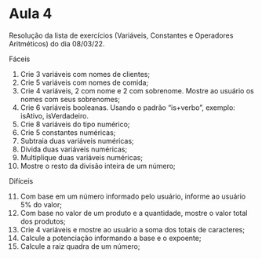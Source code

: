 # Aula 4
Resolução da lista de exercícios (Variáveis, Constantes e Operadores Aritméticos) do dia 08/03/22.

Fáceis

1) Crie 3 variáveis com nomes de clientes;
2) Crie 5 variáveis com nomes de comida;
3) Crie 4 variáveis, 2 com nome e 2 com sobrenome. Mostre ao usuário os nomes com seus sobrenomes;
4) Crie 6 variáveis booleanas. Usando o padrão “is+verbo”, exemplo: isAtivo, isVerdadeiro.
5) Crie 8 variáveis do tipo numérico;
6) Crie 5 constantes numéricas;
7) Subtraia duas variáveis numéricas;
8) Divida duas variáveis numéricas;
9) Multiplique duas variáveis numéricas;
10) Mostre o resto da divisão inteira de um número;

Difíceis

11) Com base em um número informado pelo usuário, informe ao usuário 5% do valor;
12) Com base no valor de um produto e a quantidade, mostre o valor total dos produtos;
13) Crie 4 variáveis e mostre ao usuário a soma dos totais de caracteres;
14) Calcule a potenciação informando a base e o expoente;
15) Calcule a raiz quadra de um número;
